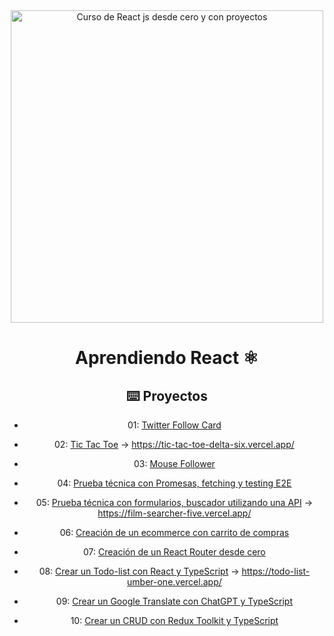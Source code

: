 <div align="center">

<img alt="Curso de React js desde cero y con proyectos" src="https://user-images.githubusercontent.com/1561955/212888793-fd719e58-b0c2-4d03-9c55-38e3e79ebc17.png" width="500" />

# Aprendiendo React ⚛️

## ⌨️ Proyectos

- 01: [Twitter Follow Card](projects/01-twitter-follow-card/)
- 02: [Tic Tac Toe](projects/02-tic-tac-toe/) -> https://tic-tac-toe-delta-six.vercel.app/
- 03: [Mouse Follower](projects/03-mouse-follower)
- 04: [Prueba técnica con Promesas, fetching y testing E2E](projects/04-react-prueba-tecnica)
- 05: [Prueba técnica con formularios, buscador utilizando una API](projects/05-react-buscador-peliculas) -> https://film-searcher-five.vercel.app/
  
- 06: [Creación de un ecommerce con carrito de compras](projects/06-shopping-cart)
- 07: [Creación de un React Router desde cero](projects/07-midu-router)
- 08: [Crear un Todo-list con React y TypeScript](projects/08-to-do-app-ts/) -> https://todo-list-umber-one.vercel.app/
- 09: [Crear un Google Translate con ChatGPT y TypeScript](projects/09-google-translate-clone/)
- 10: [Crear un CRUD con Redux Toolkit y TypeScript](projects/10-react-redux/)



